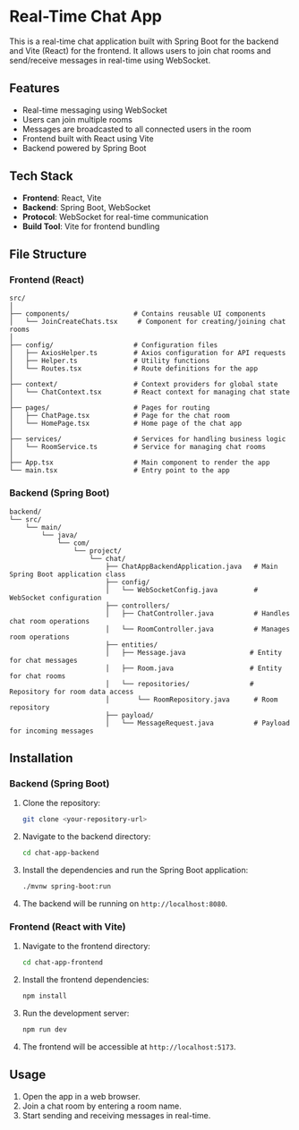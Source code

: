 
# Real-Time Chat App

This is a real-time chat application built with Spring Boot for the backend and Vite (React) for the frontend. It allows users to join chat rooms and send/receive messages in real-time using WebSocket.

## Features
- Real-time messaging using WebSocket
- Users can join multiple rooms
- Messages are broadcasted to all connected users in the room
- Frontend built with React using Vite
- Backend powered by Spring Boot

## Tech Stack
- **Frontend**: React, Vite
- **Backend**: Spring Boot, WebSocket
- **Protocol**: WebSocket for real-time communication
- **Build Tool**: Vite for frontend bundling

## File Structure

### Frontend (React)

```
src/
│
├── components/                # Contains reusable UI components
│   └── JoinCreateChats.tsx     # Component for creating/joining chat rooms
│
├── config/                    # Configuration files
│   ├── AxiosHelper.ts         # Axios configuration for API requests
│   ├── Helper.ts              # Utility functions
│   └── Routes.tsx             # Route definitions for the app
│
├── context/                   # Context providers for global state
│   └── ChatContext.tsx        # React context for managing chat state
│
├── pages/                     # Pages for routing
│   ├── ChatPage.tsx           # Page for the chat room
│   └── HomePage.tsx           # Home page of the chat app
│
├── services/                  # Services for handling business logic
│   └── RoomService.ts         # Service for managing chat rooms
│
├── App.tsx                    # Main component to render the app
└── main.tsx                   # Entry point to the app
```

### Backend (Spring Boot)

```
backend/
└── src/
    └── main/
        └── java/
            └── com/
                └── project/
                    └── chat/
                        ├── ChatAppBackendApplication.java   # Main Spring Boot application class
                        ├── config/
                        │   └── WebSocketConfig.java         # WebSocket configuration
                        ├── controllers/
                        │   ├── ChatController.java          # Handles chat room operations
                        │   └── RoomController.java          # Manages room operations
                        ├── entities/
                        │   ├── Message.java                # Entity for chat messages
                        │   ├── Room.java                   # Entity for chat rooms
                        │   └── repositories/               # Repository for room data access
                        │       └── RoomRepository.java      # Room repository
                        ├── payload/
                        │   └── MessageRequest.java          # Payload for incoming messages
```

## Installation

### Backend (Spring Boot)
1. Clone the repository:
   ```bash
   git clone <your-repository-url>
   ```

2. Navigate to the backend directory:
   ```bash
   cd chat-app-backend
   ```

3. Install the dependencies and run the Spring Boot application:
   ```bash
   ./mvnw spring-boot:run
   ```

4. The backend will be running on `http://localhost:8080`.

### Frontend (React with Vite)
1. Navigate to the frontend directory:
   ```bash
   cd chat-app-frontend
   ```

2. Install the frontend dependencies:
   ```bash
   npm install
   ```

3. Run the development server:
   ```bash
   npm run dev
   ```

4. The frontend will be accessible at `http://localhost:5173`.

## Usage

1. Open the app in a web browser.
2. Join a chat room by entering a room name.
3. Start sending and receiving messages in real-time.


